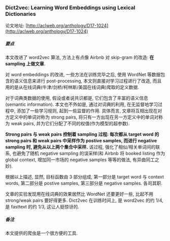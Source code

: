 ### Dict2vec: Learning Word Embeddings using Lexical Dictionaries

论文地址: [http://aclweb.org/anthology/D17-1024](http://aclweb.org/anthology/D17-1024)

##### 要点

本文改进了 word2vec 算法, 方法上有点像 Airbnb 对 skip-gram 的改造: **在 sampling 上做文章**.

对 word embeddings 的改进, 一些方法在训练完毕之后, 使用 WordNet 等数据包含的语义信息来进行 post-processing, 本文则直接对学习过程进行了改造, 而且用的是从在线词典(牛津/剑桥/柯林斯/美国在线词典)爬取的定义数据.

对于词典类数据的使用, 假设或者说共识都是, 它们包含了丰富的语义信息(semantic information). 本文也不外如是, 通过对词典的利用, 在无监督地学习过程中, 添加了一些学习规则, 起到一些监督的作用. 具体而言, 文章将互相出现在对方定义中的单词对称为 strong pairs, 将只有一方出现在另一方定义中的单词对称为 weak pairs, 并为它们分配了不同的权值(作为模型的超参数).

**Strong pairs 与 weak pairs 控制着 sampling 过程: 每次都从 target word 的 strong pairs 和 weak pairs 中采样作为 postive samples, 而进行 negative sampling 时, 避免从以上两个集合中采样.** 该过程, 强化了相似/相关单词间的联系, 也避免了随机 negative sampling 的误采样(和 Airbnb 将 booked listing 作为 global context, 增加同一市场的 negative samples 等等的做法, 有异曲同工之妙).

根据以上描述, 显然, 目标函数由 3 部分组成, 第一部分是 target word 与 context words, 第二部分是 postive samples, 第三部分是 negative samples. 各司其职.

文章的实验发现用在线词典的效果居然比 WordNet 还要更好一些, 比起不用 strong/weak pairs 要好得更多. Dict2vec 在训练时间上, 是 word2vec 的约 1/4, 是 fasttext 的约 1/3, 这让人挺惊讶的.

##### 备注

本文提供的爬虫是一个很方便的工具.
